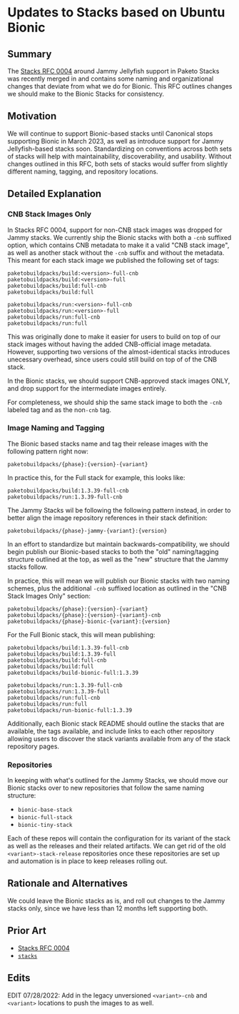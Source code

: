 # Updates to Stacks based on Ubuntu Bionic

## Summary

The [Stacks RFC
0004](https://github.com/paketo-buildpacks/rfcs/tree/main/text/stacks) around
Jammy Jellyfish support in Paketo Stacks was recently merged in and contains
some naming and organizational changes that deviate from what we do for Bionic.
This RFC outlines changes we should make to the Bionic Stacks for consistency.

## Motivation

We will continue to support Bionic-based stacks until Canonical stops
supporting Bionic in March 2023, as well as introduce support for Jammy
Jellyfish-based stacks soon. Standardizing on conventions across both sets of
stacks will help with maintainability, discoverability, and usability. Without
changes outlined in this RFC, both sets of stacks would suffer from slightly
different naming, tagging, and repository locations.

## Detailed Explanation

### CNB Stack Images Only

In Stacks RFC 0004, support for non-CNB stack images was dropped for Jammy
stacks. We currently ship the Bionic stacks with both a `-cnb` suffixed option,
which contains CNB metadata to make it a valid "CNB stack image", as well as
another stack without the `-cnb` suffix and without the metadata. This meant
for each stack image we published the following set of tags:
```
paketobuildpacks/build:<version>-full-cnb
paketobuildpacks/build:<version>-full
paketobuildpacks/build:full-cnb
paketobuildpacks/build:full

paketobuildpacks/run:<version>-full-cnb
paketobuildpacks/run:<version>-full
paketobuildpacks/run:full-cnb
paketobuildpacks/run:full
```

This was originally done to make it easier for users to build on top of our
stack images without having the added CNB-official image metadata. However,
supporting two versions of the almost-identical stacks introduces unecessary
overhead, since users could still build on top of of the CNB stack.

In the Bionic stacks, we should support CNB-approved stack images ONLY, and
drop support for the intermediate images entirely.

For completeness, we should ship the same stack image to both the `-cnb`
labeled tag and as the non`-cnb` tag.

### Image Naming and Tagging

The Bionic based stacks name and tag their release images with the following pattern right now:
```
paketobuildpacks/{phase}:{version}-{variant}
```
In practice this, for the Full stack for example, this looks like:
```
paketobuildpacks/build:1.3.39-full-cnb
paketobuildpacks/run:1.3.39-full-cnb
```

The Jammy Stacks wil be following the following pattern instead, in order to
better align the image repository references in their stack definition:
```
paketobuildpacks/{phase}-jammy-{variant}:{version}
```

In an effort to standardize but maintain backwards-compatibility, we should
begin publish our Bionic-based stacks to both the "old" naming/tagging
structure outlined at the top, as well as the "new" structure that the Jammy
stacks follow.

In practice, this will mean we will publish our Bionic stacks with two naming
schemes, plus the additional `-cnb` suffixed location as outlined in the "CNB
Stack Images Only" section:
```
paketobuildpacks/{phase}:{version}-{variant}
paketobuildpacks/{phase}:{version}-{variant}-cnb
paketobuildpacks/{phase}-bionic-{variant}:{version}
```

For the Full Bionic stack, this will mean publishing:
```
paketobuildpacks/build:1.3.39-full-cnb
paketobuildpacks/build:1.3.39-full
paketobuildpacks/build:full-cnb
paketobuildpacks/build:full
paketobuildpacks/build-bionic-full:1.3.39

paketobuildpacks/run:1.3.39-full-cnb
paketobuildpacks/run:1.3.39-full
paketobuildpacks/run:full-cnb
paketobuildpacks/run:full
paketobuildpacks/run-bionic-full:1.3.39
```
Additionally, each Bionic stack README should outline the stacks that are
available, the tags available, and include links to each other repository
allowing users to discover the stack variants available from any of the stack
repository pages.

### Repositories

In keeping with what's outlined for the Jammy Stacks, we should move our Bionic
stacks over to new repositories that follow the same naming structure:

* `bionic-base-stack`
* `bionic-full-stack`
* `bionic-tiny-stack`

Each of these repos will contain the configuration for its variant of the stack
as well as the releases and their related artifacts. We can get rid of the old
`<variant>-stack-release` repositories once these repositories are set up and
automation is in place to keep releases rolling out.

## Rationale and Alternatives

We could leave the Bionic stacks as is, and roll out changes to the Jammy
stacks only, since we have less than 12 months left supporting both.

## Prior Art

* [Stacks RFC 0004](https://github.com/paketo-buildpacks/rfcs/tree/main/text/stacks)
* [`stacks`](https://github.com/paketo-buildpacks/stacks)


## Edits

EDIT 07/28/2022: Add in the legacy unversioned `<variant>-cnb` and `<variant>`
locations to push the images to as well.
